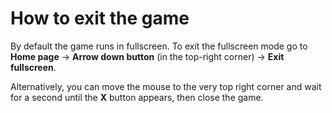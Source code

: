 ﻿# How to exit the game

By default the game runs in fullscreen. To exit the fullscreen mode go to **Home page** &rarr; **Arrow down button** (in the top-right corner) &rarr; **Exit fullscreen**.

Alternatively, you can move the mouse to the very top right corner and wait for a second until the **X** button appears, then close the game.
